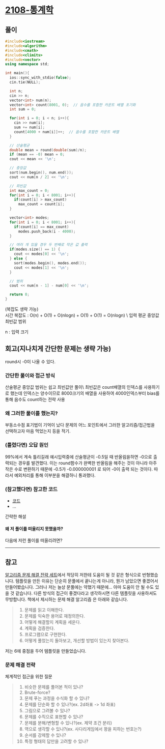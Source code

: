 # [2108-통계학](https://www.acmicpc.net/problem/2108)

## 풀이

```cpp
#include<iostream>
#include<algorithm>
#include<cmath>
#include<climits>
#include<vector>
using namespace std;

int main(){
  ios::sync_with_stdio(false);
  cin.tie(NULL);

  int n;
  cin >> n;
  vector<int> num(n);
  vector<int> count(8001, 0);  // 음수를 포함한 카운트 배열 초기화
  int sum = 0;

  for(int i = 0; i < n; i++){
    cin >> num[i];
    sum += num[i];
    count[4000 + num[i]]++;  // 음수를 포함한 카운트 배열
  }

  // 산술평균
  double mean = round(double(sum)/n);
  if (mean == -0) mean = 0;
  cout << mean << '\n';

  // 중앙값
  sort(num.begin(), num.end());
  cout << num[n / 2] << '\n';

  // 최빈값
  int max_count = 0;
  for(int i = 0; i < 8001; i++){
    if(count[i] > max_count)
      max_count = count[i];
  }

  vector<int> modes;
  for(int i = 0; i < 8001; i++){
    if(count[i] == max_count)
      modes.push_back(i - 4000);
  }

  // 여러 개 있을 경우 두 번째로 작은 값 출력
  if(modes.size() == 1) {
    cout << modes[0] << '\n';
  } else {
    sort(modes.begin(), modes.end());
    cout << modes[1] << '\n';
  }

  // 범위
  cout << num[n - 1] - num[0] << '\n';

  return 0;
}

```

(복잡도 생략 가능)  
시간 복잡도 : O(n) + O(1) + O(nlogn) + O(1) + O(1) = O(nlogn) \\
             입력    평균    중앙값    최빈값  범위

n : 입력 크기
## 회고(지나치게 간단한 문제는 생략 가능)
round시 -0이 나올 수 있다. 
### 간단한 풀이와 접근 방식
산술평균 중앙값 범위는 쉽고 최빈값만 풀이\\
최빈값은 count배열의 인덱스를 사용하기로 했는데 인덱스는 양수이므로 8000크기의 배열을 사용하여 4000인덱스부터 bias를 통해 음수도 count하는 전략 사용
### 왜 그러한 풀이를 했는지? 
부동소수점 표기법이 기억이 났다
문제의 어느 포인트에서 그러한 알고리즘/접근법을 선택하고자 마음 먹었는지 등을 적기.   

### (틀렸다면) 오답 원인
99%에서 계속 틀리길래 예시입력중에 산술평균이 -0.5일 때 반올림을하면 -0으로 출력되는 경우를 발견했다. 
이는 round함수가 완벽한 반올림을 해주는 것이 아니라 아주 작은 수로 변환하기 때문에 -0.5가 -0.000000001 로 되어 -0이 출력 되는 것이다. 
따라서 예외처리를 통해 이부분을 해결하니 통과했다. 
### (참고했다면) 참고한 코드

- [코드](링크)
- ...

간략한 해설

#### 왜 저 풀이를 떠올리지 못했을까?

다음에 저런 풀이를 떠올리려면?

---

## 참고

[알고리즘 문제 해결 전략 세트](https://product.kyobobook.co.kr/detail/S000001032946)에서 적당히 저한테 도움이 될 것 같은 형식으로 번형했습니다. 템플릿을 만든 이유는 단순히 문풀에서 끝나는게 아니라, 뭔가 남았으면 좋겠어서 만들어봤습니다. 
그러나 저는 늘상 문풀에는 약했기 때문에... 아마 도움이 안 될 수도 있을 것 같습니다.
다른 방식의 접근이 좋겠다라고 생각하시면 다른 템플릿을 사용하셔도 무방합니다. 책에서 제시하는 문제 해결 알고리즘 은 아래와 같습니다.

> 1. 문제를 읽고 이해한다.
> 2. 문제를 익숙한 용어로 재정의한다.
> 3. 어떻게 해결할지 계획을 세운다.
> 4. 계획을 검증한다.
> 5. 프로그램으로 구현한다.
> 6. 어떻게 풀었는지 돌아보고, 개선할 방법이 있는지 찾아본다.

저는 6에 중점을 두어 템플릿을 만들었습니다.  

### 문제 해결 전략

체계적인 접근을 위한 질문

> 1. 비슷한 문제를 풀어본 적이 있나?
> 2. Brute-force?
> 3. 문제 푸는 과정을 수식화 할 수 있나?
> 4. 문제를 단순화 할 수 있나?(ex. 2d좌표 -> 1d 좌표)
> 5. 그림으로 그려볼 수 있나?
> 6. 문제를 수직으로 표현할 수 있나?
> 7. 문제를 분해/변형할 수 있나?(ex. 제약 조건 분리)
> 8. 역으로 생각할 수 있나?(ex. 사다리게임에서 꽝을 피하는 번호는?)
> 9. 순서를 강제할 수 있나?
> 10. 특정 형태의 답만을 고려할 수 있나?

 
